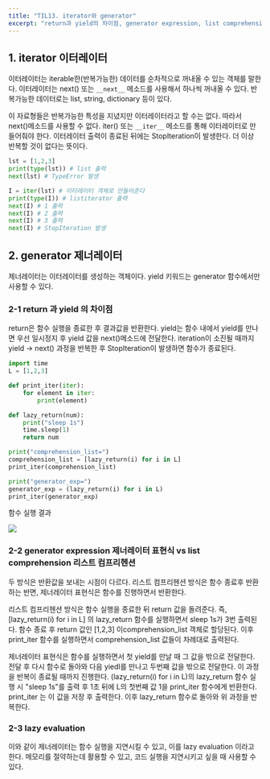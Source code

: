 ```yaml
---
title: "TIL13. iterator와 generator"
excerpt: "return과 yield의 차이점, generator expression, list comprehension, lazy evaluation"
---
```


## 1. iterator 이터레이터
이터레이터는 iterable한(반복가능한) 데이터를 순차적으로 꺼내올 수 있는 객체를 말한다. 이터레이터는 next() 또는 `__next__` 메소드를 사용해서 하나씩 꺼내올 수 있다. 반복가능한 데이터로는 list, string, dictionary 등이 있다.

이 자료형들은 반복가능한 특성을 지녔지만 이터레이터라고 할 수는 없다. 따라서 next()메소드를 사용할 수 없다. iter() 또는 `__iter__` 메소드를 통해 이터레이터로 만들어줘야 한다. 이터레이터 출력이 종료된 뒤에는 StopIteration이 발생한다. 더 이상 반복할 것이 없다는 뜻이다.
```python
lst = [1,2,3] 
print(type(lst)) # list 출력
next(lst) # TypeError 발생

I = iter(lst) # 이터레이터 객체로 만들어준다
print(type(I)) # listiterator 출력
next(I) # 1 출력
next(I) # 2 출력
next(I) # 3 출력
next(I) # StopIteration 발생
```

## 2. generator 제너레이터
제너레이터는 이터레이터를 생성하는 객체이다. 
yield 키워드는 generator 함수에서만 사용할 수 있다. 

### 2-1 return 과 yield 의 차이점
return은 함수 실행을 종료한 후 결과값을 반환한다.
yield는 함수 내에서 yield를 만나면 우선 일시정지 후 yield 값을 next()메소드에 전달한다. iteration이 소진될 때까지 yield -> next() 과정을 반복한 후 StopIteration이 발생하면 함수가 종료된다.

```python
import time
L = [1,2,3]

def print_iter(iter):
    for element in iter:
        print(element)

def lazy_return(num):
    print("sleep 1s")
    time.sleep(1)
    return num

print("comprehension_list=")
comprehension_list = [lazy_return(i) for i in L]
print_iter(comprehension_list)

print("generator_exp=")
generator_exp = (lazy_return(i) for i in L)
print_iter(generator_exp)
```
함수 실행 결과
<div><img src="https://images.velog.io/images/byoungju1012/post/b1b4a3a1-7f3a-452f-baf9-dc4d45d074ae/%E1%84%89%E1%85%B3%E1%84%8F%E1%85%B3%E1%84%85%E1%85%B5%E1%86%AB%E1%84%89%E1%85%A3%E1%86%BA%202021-07-12%20%E1%84%8B%E1%85%A9%E1%84%92%E1%85%AE%202.17.42.png"></div>

### 2-2 generator expression 제너레이터 표현식 vs list comprehension 리스트 컴프리헨션

두 방식은 반환값을 보내는 시점이 다르다. 리스트 컴프리헨션 방식은 함수 종료후 반환하는 반면, 제너레이터 표현식은 함수를 진행하면서 반환한다.

리스트 컴프리헨션 방식은 함수 실행을 종료한 뒤 return 값을 돌려준다. 
즉, [lazy_return(i) for i in L] 의 lazy_return 함수를 실행하면서 sleep 1s가 3번 출력된다. 
함수 종료 후 return 값인 [1,2,3] 이comprehension_list 객체로 할당된다.
이후 print_iter 함수를 실행하면서 comprehension_list 값들이 차례대로 출력된다.

제너레이터 표현식은 함수를 실행하면서 첫 yield를 만날 때 그 값을 밖으로 전달한다. 전달 후 다시 함수로 돌아와 다음 yiedl를 만나고 두번째 값을 밖으로 전달한다. 이 과정을 반복이 종료될 때까지 진행한다. 
(lazy_return(i) for i in L)의 lazy_return 함수 실행 시  "sleep 1s"를 출력 후 1초 뒤에 L의 첫번째 값 1을 print_iter 함수에게 반환한다. 
print_iter 는 이 값을 저장 후 출력한다. 이후 lazy_return 함수로 돌아와 위 과정을 반복한다.

### 2-3 lazy evaluation
이와 같이 제너레이터는 함수 실행을 지연시킬 수 있고, 이를 lazy evaluation 이라고 한다. 메모리를 절약하는데 활용할 수 있고, 코드 실행을 지연시키고 싶을 때 사용할 수 있다.

